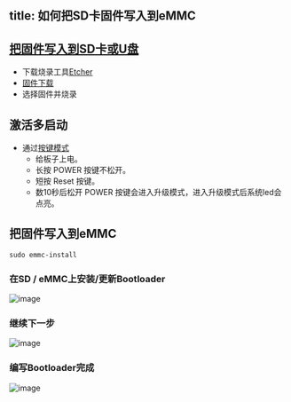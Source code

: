 title: 如何把SD卡固件写入到eMMC
---

## [把固件写入到SD卡或U盘](/zh-cn/vim3/BootFromExtMedia.html)

* 下载烧录工具[Etcher](https://www.balena.io/etcher/)
* [固件下载](/zh-cn/firmware/)
* 选择固件并烧录

## 激活多启动
- 通过[按键模式](/zh-cn/vim1/HowtoBootIntoUpgradeMode.html)
  * 给板子上电。
  * 长按 POWER 按键不松开。
  * 短按 Reset 按键。
  * 数10秒后松开 POWER 按键会进入升级模式，进入升级模式后系统led会点亮。

## 把固件写入到eMMC

```
sudo emmc-install
```

### 在SD / eMMC上安装/更新Bootloader
![image](/images/vim1/Write_SD_image_to_eMMC1.png)

### 继续下一步
![image](/images/vim1/Write_SD_image_to_eMMC2.png)

### 编写Bootloader完成
![image](/images/vim1/Write_SD_image_to_eMMC3.png)
